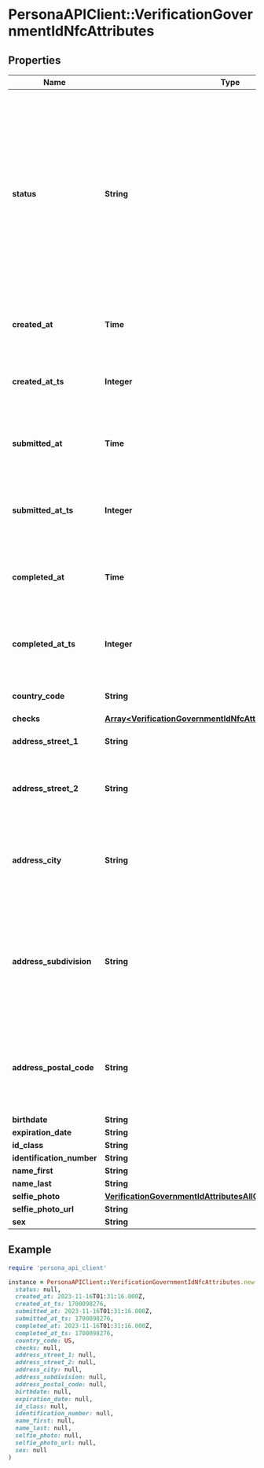 # PersonaAPIClient::VerificationGovernmentIdNfcAttributes

## Properties

| Name | Type | Description | Notes |
| ---- | ---- | ----------- | ----- |
| **status** | **String** | The status of the verification  Possible values: - initiated - submitted - passed - failed - requires_retry - canceled - confirmed  Do not assume this is a static enumeration; Persona may add new values in the future without a versioned update. | [optional] |
| **created_at** | **Time** | The time the verification was created in ISO 8601 format | [optional] |
| **created_at_ts** | **Integer** | The time the verification was created in Unix timestamp format | [optional] |
| **submitted_at** | **Time** | The time the verification was submitted in ISO 8601 format | [optional] |
| **submitted_at_ts** | **Integer** | The time the verification was submitted in Unix timestamp format | [optional] |
| **completed_at** | **Time** | The time the verification was completed in ISO 8601 format | [optional] |
| **completed_at_ts** | **Integer** | The time the verification was completed in Unix timestamp format | [optional] |
| **country_code** | **String** | ISO 3166-1 alpha 2 country code. | [optional] |
| **checks** | [**Array&lt;VerificationGovernmentIdNfcAttributesAllOfChecksInner&gt;**](VerificationGovernmentIdNfcAttributesAllOfChecksInner.md) |  | [optional] |
| **address_street_1** | **String** | Street name of residence address. | [optional] |
| **address_street_2** | **String** | Extension of residence address, usually apartment or suite number. | [optional] |
| **address_city** | **String** | City of residence address. Not all international addresses use this attribute. | [optional] |
| **address_subdivision** | **String** | State or subdivision of residence address. In the US, this should be the unabbreviated name. Not all international addresses use this attribute. | [optional] |
| **address_postal_code** | **String** | ZIP or postal code of residence address. Not all international addresses use this attribute. | [optional] |
| **birthdate** | **String** |  | [optional] |
| **expiration_date** | **String** |  | [optional] |
| **id_class** | **String** |  | [optional] |
| **identification_number** | **String** |  | [optional] |
| **name_first** | **String** |  | [optional] |
| **name_last** | **String** |  | [optional] |
| **selfie_photo** | [**VerificationGovernmentIdAttributesAllOfSelfiePhoto**](VerificationGovernmentIdAttributesAllOfSelfiePhoto.md) |  | [optional] |
| **selfie_photo_url** | **String** |  | [optional] |
| **sex** | **String** |  | [optional] |

## Example

```ruby
require 'persona_api_client'

instance = PersonaAPIClient::VerificationGovernmentIdNfcAttributes.new(
  status: null,
  created_at: 2023-11-16T01:31:16.000Z,
  created_at_ts: 1700098276,
  submitted_at: 2023-11-16T01:31:16.000Z,
  submitted_at_ts: 1700098276,
  completed_at: 2023-11-16T01:31:16.000Z,
  completed_at_ts: 1700098276,
  country_code: US,
  checks: null,
  address_street_1: null,
  address_street_2: null,
  address_city: null,
  address_subdivision: null,
  address_postal_code: null,
  birthdate: null,
  expiration_date: null,
  id_class: null,
  identification_number: null,
  name_first: null,
  name_last: null,
  selfie_photo: null,
  selfie_photo_url: null,
  sex: null
)
```

